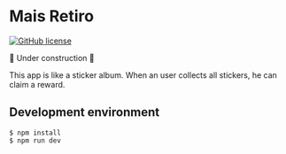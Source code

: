 # Mais Retiro

[![GitHub license](https://img.shields.io/github/license/alcalcides/adretiro)](https://github.com/alcalcides/adretiro/blob/master/LICENSE)

🚧 Under construction 🚧


This app is like a sticker album. When an user collects all stickers, he can claim a reward.

## Development environment

```shell 
$ npm install
$ npm run dev
```